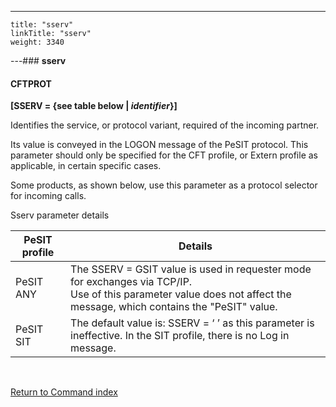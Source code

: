 ---
    title: "sserv"
    linkTitle: "sserv"
    weight: 3340
---### **<span id="sserv"></span>****sserv******

#### **CFTPROT**

**[SSERV = {see table below &#124; *identifier*}]**

Identifies the service, or protocol
variant, required of the incoming partner.

Its value is conveyed in the LOGON message of the PeSIT protocol. This
parameter should only be specified for the CFT profile, or Extern profile
as applicable, in certain specific cases.

Some products, as shown below, use this parameter as a protocol selector
for incoming calls.

<span id="sserv_parameter_details"></span>Sserv parameter details


| PeSIT profile  | Details  |
| --- | --- |
| PeSIT ANY  | The SSERV = GSIT value is used in requester mode for exchanges via TCP/IP.<br /> Use of this parameter value does not affect the message, which contains the "PeSIT" value.  |
| PeSIT SIT | The default value is: SSERV = ‘ ’ as this parameter is ineffective. In the SIT profile, there is no Log in message. |


 

[Return to Command index](../../)

 
